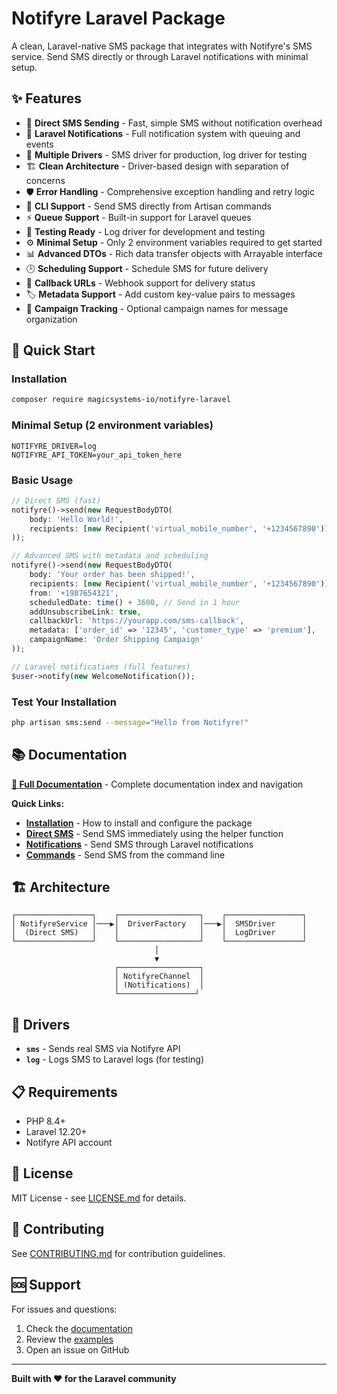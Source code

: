 # Notifyre Laravel Package

A clean, Laravel-native SMS package that integrates with Notifyre's SMS service. Send SMS directly or through Laravel
notifications with minimal setup.

## ✨ Features

- 🚀 **Direct SMS Sending** - Fast, simple SMS without notification overhead
- 🔔 **Laravel Notifications** - Full notification system with queuing and events
- 🔧 **Multiple Drivers** - SMS driver for production, log driver for testing
- 🏗️ **Clean Architecture** - Driver-based design with separation of concerns
- 🛡️ **Error Handling** - Comprehensive exception handling and retry logic
- 📱 **CLI Support** - Send SMS directly from Artisan commands
- ⚡ **Queue Support** - Built-in support for Laravel queues
- 🧪 **Testing Ready** - Log driver for development and testing
- ⚙️ **Minimal Setup** - Only 2 environment variables required to get started
- 📊 **Advanced DTOs** - Rich data transfer objects with Arrayable interface
- 🕒 **Scheduling Support** - Schedule SMS for future delivery
- 🔗 **Callback URLs** - Webhook support for delivery status
- 🏷️ **Metadata Support** - Add custom key-value pairs to messages
- 📝 **Campaign Tracking** - Optional campaign names for message organization

## 🚀 Quick Start

### Installation

```bash
composer require magicsystems-io/notifyre-laravel
```

### Minimal Setup (2 environment variables)

```env
NOTIFYRE_DRIVER=log
NOTIFYRE_API_TOKEN=your_api_token_here
```

### Basic Usage

```php
// Direct SMS (fast)
notifyre()->send(new RequestBodyDTO(
    body: 'Hello World!',
    recipients: [new Recipient('virtual_mobile_number', '+1234567890')]
));

// Advanced SMS with metadata and scheduling
notifyre()->send(new RequestBodyDTO(
    body: 'Your order has been shipped!',
    recipients: [new Recipient('virtual_mobile_number', '+1234567890')],
    from: '+1987654321',
    scheduledDate: time() + 3600, // Send in 1 hour
    addUnsubscribeLink: true,
    callbackUrl: 'https://yourapp.com/sms-callback',
    metadata: ['order_id' => '12345', 'customer_type' => 'premium'],
    campaignName: 'Order Shipping Campaign'
));

// Laravel notifications (full features)
$user->notify(new WelcomeNotification());
```

### Test Your Installation

```bash
php artisan sms:send --message="Hello from Notifyre!"
```

## 📚 Documentation

**[📖 Full Documentation](./docs/README.md)** - Complete documentation index and navigation

**Quick Links:**

- **[Installation](./docs/getting-started/INSTALLATION.md)** - How to install and configure the package
- **[Direct SMS](./docs/usage/DIRECT_SMS.md)** - Send SMS immediately using the helper function
- **[Notifications](./docs/usage/NOTIFICATIONS.md)** - Send SMS through Laravel notifications
- **[Commands](./docs/usage/COMMANDS.md)** - Send SMS from the command line

## 🏗️ Architecture

```
┌─────────────────┐    ┌──────────────────┐    ┌─────────────────┐
│ NotifyreService │───▶│  DriverFactory   │───▶│  SMSDriver      │
│  (Direct SMS)   │    │                  │    │  LogDriver      │
└─────────────────┘    └──────────────────┘    └─────────────────┘
                                │
                                ▼
                       ┌──────────────────┐
                       │ NotifyreChannel  │
                       │ (Notifications)  │
                       └─────────────────┘
```

## 🔧 Drivers

- **`sms`** - Sends real SMS via Notifyre API
- **`log`** - Logs SMS to Laravel logs (for testing)

## 📋 Requirements

- PHP 8.4+
- Laravel 12.20+
- Notifyre API account

## 📄 License

MIT License - see [LICENSE.md](./LICENSE.md) for details.

## 🤝 Contributing

See [CONTRIBUTING.md](./CONTRIBUTING.md) for contribution guidelines.

## 🆘 Support

For issues and questions:

1. Check the [documentation](./docs/README.md)
2. Review the [examples](./docs/usage/DIRECT_SMS.md)
3. Open an issue on GitHub

---

**Built with ❤️ for the Laravel community**
